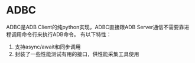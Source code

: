 # ADBC

ADBC是ADB Client的纯python实现，ADBC直接跟ADB Server通信不需要靠进程调用命令行来执行ADB命令。
有以下特性：
1. 支持async/await和同步调用
2. 封装了一些性能测试有用的接口，供性能采集工具使用

